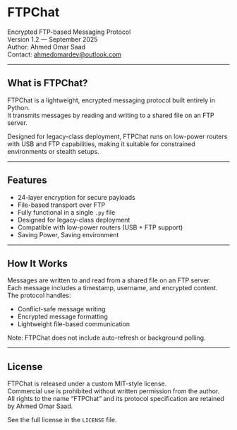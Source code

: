# FTPChat  
Encrypted FTP-based Messaging Protocol  
Version 1.2 — September 2025  
Author: Ahmed Omar Saad  
Contact: ahmedomardev@outlook.com

---

## What is FTPChat?

FTPChat is a lightweight, encrypted messaging protocol built entirely in Python.  
It transmits messages by reading and writing to a shared file on an FTP server.  

Designed for legacy-class deployment, FTPChat runs on low-power routers with USB and FTP capabilities, making it suitable for constrained environments or stealth setups.

---

## Features

- 24-layer encryption for secure payloads  
- File-based transport over FTP  
- Fully functional in a single `.py` file  
- Designed for legacy-class deployment  
- Compatible with low-power routers (USB + FTP support) 
- Saving Power, Saving environment
---

## How It Works

Messages are written to and read from a shared file on an FTP server.  
Each message includes a timestamp, username, and encrypted content.  
The protocol handles:
- Conflict-safe message writing  
- Encrypted message formatting  
- Lightweight file-based communication

Note: FTPChat does not include auto-refresh or background polling.

---

## License 

FTPChat is released under a custom MIT-style license.  
Commercial use is prohibited without written permission from the author.  
All rights to the name “FTPChat” and its protocol specification are retained by Ahmed Omar Saad.

See the full license in the `LICENSE` file.
